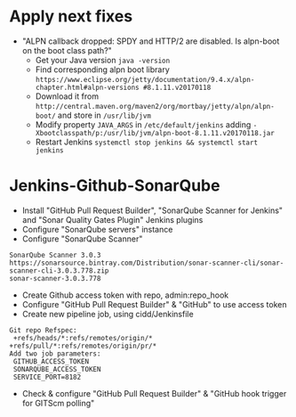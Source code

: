 # Apply next fixes
* "ALPN callback dropped: SPDY and HTTP/2 are disabled. Is alpn-boot on the boot class path?"
  * Get your Java version ```java -version```
  * Find corresponding alpn boot library ```https://www.eclipse.org/jetty/documentation/9.4.x/alpn-chapter.html#alpn-versions #8.1.11.v20170118```
  * Download it from ```http://central.maven.org/maven2/org/mortbay/jetty/alpn/alpn-boot/``` and store in ```/usr/lib/jvm```
  * Modify property ```JAVA_ARGS``` in ```/etc/default/jenkins``` adding ```-Xbootclasspath/p:/usr/lib/jvm/alpn-boot-8.1.11.v20170118.jar```
  * Restart Jenkins ```systemctl stop jenkins && systemctl start jenkins```
   
# Jenkins-Github-SonarQube
* Install "GitHub Pull Request Builder", "SonarQube Scanner for Jenkins" and "Sonar Quality Gates Plugin" Jenkins plugins
* Configure "SonarQube servers" instance
* Configure "SonarQube Scanner"
 ```
 SonarQube Scanner 3.0.3
 https://sonarsource.bintray.com/Distribution/sonar-scanner-cli/sonar-scanner-cli-3.0.3.778.zip
 sonar-scanner-3.0.3.778
 ```
* Create Github access token with repo, admin:repo_hook
* Configure "GitHub Pull Request Builder" & "GitHub" to use access token
* Create new pipeline job, using cidd/Jenkinsfile
 ```
 Git repo Refspec:
  +refs/heads/*:refs/remotes/origin/* +refs/pull/*:refs/remotes/origin/pr/*
 Add two job parameters:
  GITHUB_ACCESS_TOKEN
  SONARQUBE_ACCESS_TOKEN
  SERVICE_PORT=8182
 ```
* Check & configure "GitHub Pull Request Builder" & "GitHub hook trigger for GITScm polling"


